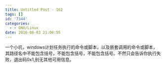 ```yaml
---
title: Untitled Post - 162
tags: []
id: '7344'
categories:
  - - GNU/Linux
date: 2016-06-03 21:06:55
---
```


一个小坑，windows计划任务执行的命令或脚本，以及嵌套调用的命令或脚本，其路径名中不能包含括号，不能包含括号，不能包含括号。不然只会告诉你执行失败，退出码0x1,别无其他可用信息。